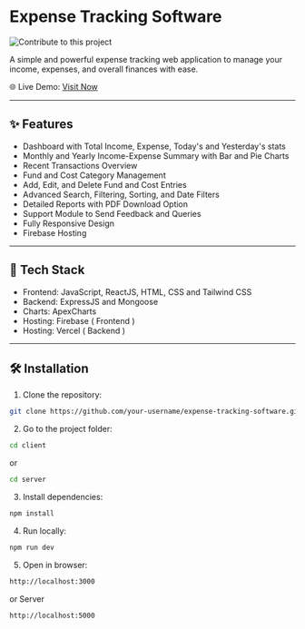 # Expense Tracking Software

![Contribute to this project](https://img.shields.io/badge/contribute-welcome-brightgreen)

A simple and powerful expense tracking web application to manage your income, expenses, and overall finances with ease.

🌐 Live Demo: [Visit Now](https://expense-tracking-software.web.app/)

---

## ✨ Features

- Dashboard with Total Income, Expense, Today's and Yesterday's stats
- Monthly and Yearly Income-Expense Summary with Bar and Pie Charts
- Recent Transactions Overview
- Fund and Cost Category Management
- Add, Edit, and Delete Fund and Cost Entries
- Advanced Search, Filtering, Sorting, and Date Filters
- Detailed Reports with PDF Download Option
- Support Module to Send Feedback and Queries
- Fully Responsive Design
- Firebase Hosting

---

## 🚀 Tech Stack

- Frontend: JavaScript, ReactJS, HTML, CSS and Tailwind CSS
- Backend: ExpressJS and Mongoose
- Charts: ApexCharts
- Hosting: Firebase ( Frontend )
- Hosting: Vercel ( Backend )

---

## 🛠️ Installation

1. Clone the repository:

```bash
git clone https://github.com/your-username/expense-tracking-software.git
```

2. Go to the project folder:

```bash
cd client
```

or

```bash
cd server
```

3. Install dependencies:

```bash
npm install
```

4. Run locally:

```bash
npm run dev
```

5. Open in browser:

```bash
http://localhost:3000
```

or Server

```bash
http://localhost:5000
```
